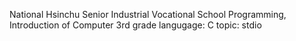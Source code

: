 National Hsinchu Senior Industrial Vocational School
Programming, Introduction of Computer
3rd grade
langugage: C
topic: stdio
